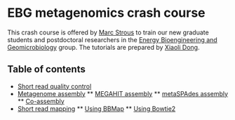 # EBG metagenomics crash course
This crash course is offered by [Marc Strous](https://www.ucalgary.ca/labs/ebg/people/marc-strous) to train our new graduate students and postdoctoral researchers in the [Energy Bioengineering and Geomicrobiology](https://www.ucalgary.ca/labs/ebg) group. The tutorials are prepared by [Xiaoli Dong](https://www.ucalgary.ca/labs/ebg/people/xiaoli-dong).  

## Table of contents
* [Short read quality control](https://github.com/xiaoli-dong/metagenomics_crash_course/tree/master/qc)  
* [Metagenome assembly](https://github.com/xiaoli-dong/metagenomics_crash_course/tree/master/assembly)
** [MEGAHIT assembly](https://github.com/xiaoli-dong/metagenomics_crash_course/tree/master/assembly#assembly-of-qc-reads-with-megahit)
** [metaSPAdes assembly](https://github.com/xiaoli-dong/metagenomics_crash_course/tree/master/assembly#assembly-of-qc-reads-with-metaspades)
** [Co-assembly](https://github.com/xiaoli-dong/metagenomics_crash_course/tree/master/assembly#co-assembly)
* [Short read mapping](https://github.com/xiaoli-dong/metagenomics_crash_course/tree/master/mapping)
** [Using BBMap](https://github.com/xiaoli-dong/metagenomics_crash_course/tree/master/mapping#short-reads-mapping-using-bbmap)
** [Using Bowtie2](https://github.com/xiaoli-dong/metagenomics_crash_course/tree/master/mapping#short-reads-mapping-using-bowtie2)
   
